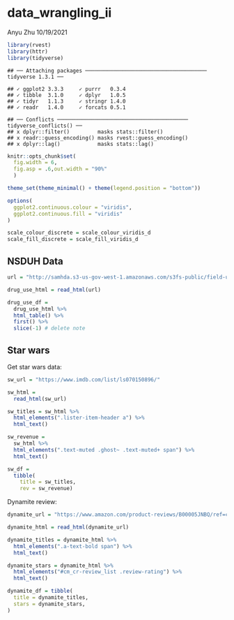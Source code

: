 data\_wrangling\_ii
================
Anyu Zhu
10/19/2021

``` r
library(rvest)
library(httr)
library(tidyverse)
```

    ## ── Attaching packages ─────────────────────────────────────── tidyverse 1.3.1 ──

    ## ✓ ggplot2 3.3.3     ✓ purrr   0.3.4
    ## ✓ tibble  3.1.0     ✓ dplyr   1.0.5
    ## ✓ tidyr   1.1.3     ✓ stringr 1.4.0
    ## ✓ readr   1.4.0     ✓ forcats 0.5.1

    ## ── Conflicts ────────────────────────────────────────── tidyverse_conflicts() ──
    ## x dplyr::filter()         masks stats::filter()
    ## x readr::guess_encoding() masks rvest::guess_encoding()
    ## x dplyr::lag()            masks stats::lag()

``` r
knitr::opts_chunk$set(
  fig.width = 6,
  fig.asp = .6,out.width = "90%"
  )

theme_set(theme_minimal() + theme(legend.position = "bottom"))

options(
  ggplot2.continuous.colour = "viridis",
  ggplot2.continuous.fill = "viridis"
)

scale_colour_discrete = scale_colour_viridis_d
scale_fill_discrete = scale_fill_viridis_d
```

## NSDUH Data

``` r
url = "http://samhda.s3-us-gov-west-1.amazonaws.com/s3fs-public/field-uploads/2k15StateFiles/NSDUHsaeShortTermCHG2015.htm"

drug_use_html = read_html(url) 

drug_use_df = 
  drug_use_html %>% 
  html_table() %>% 
  first() %>% 
  slice(-1) # delete note
```

## Star wars

Get star wars data:

``` r
sw_url = "https://www.imdb.com/list/ls070150896/"

sw_html = 
  read_html(sw_url)

sw_titles = sw_html %>% 
  html_elements(".lister-item-header a") %>% 
  html_text()

sw_revenue = 
  sw_html %>% 
  html_elements(".text-muted .ghost~ .text-muted+ span") %>% 
  html_text()

sw_df = 
  tibble(
    title = sw_titles,
    rev = sw_revenue)
```

Dynamite review:

``` r
dynamite_url = "https://www.amazon.com/product-reviews/B00005JNBQ/ref=cm_cr_arp_d_viewopt_rvwer?ie=UTF8&reviewerType=avp_only_reviews&sortBy=recent&pageNumber=1"

dynamite_html = read_html(dynamite_url)

dynamite_titles = dynamite_html %>% 
  html_elements(".a-text-bold span") %>% 
  html_text()

dynamite_stars = dynamite_html %>% 
  html_elements("#cm_cr-review_list .review-rating") %>% 
  html_text()

dynamite_df = tibble(
  title = dynamite_titles,
  stars = dynamite_stars,
)
```
